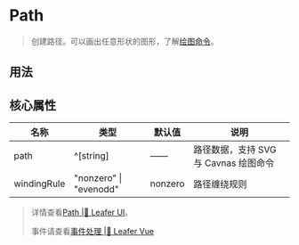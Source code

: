 <script setup lang="ts">
import code from './Path.vue?raw'
</script>
# Path
>
> 创建路径。可以画出任意形状的图形，了解[绘图命令](https://www.leaferjs.com/ui/guide/interface/ui/PathData.html)。
>

## 用法

<Repl :code />

## 核心属性

| 名称 | 类型 | 默认值 | 说明 |
| --- | --- | --- | --- |
| path | ^[string] | —— | 路径数据，支持 SVG 与 Cavnas 绘图命令 |
| windingRule |  "nonzero" \| "evenodd" | nonzero | 路径缠绕规则 |

> 详情查看[Path |🌿 Leafer UI](https://www.leaferjs.com/ui/guide/display/Path.html)。
>
> 事件请查看[事件处理 |🌿 Leafer Vue](/guide/events/events)
